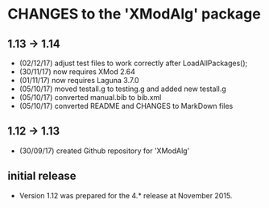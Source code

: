 # CHANGES to the 'XModAlg' package

## 1.13 -> 1.14 
 * (02/12/17) adjust test files to work correctly after LoadAllPackages(); 
 * (30/11/17) now requires XMod 2.64 
 * (01/11/17) now requires Laguna 3.7.0 
 * (05/10/17) moved testall.g to testing.g and added new testall.g 
 * (05/10/17) converted manual.bib to bib.xml 
 * (05/10/17) converted README and CHANGES to MarkDown files 

## 1.12 -> 1.13 
 * (30/09/17) created Github repository for 'XModAlg' 

## initial release 
 * Version 1.12 was prepared for the 4.* release at November 2015.




